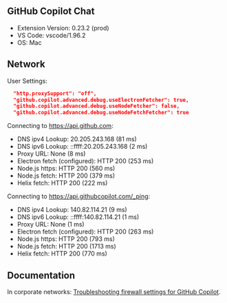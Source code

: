 ## GitHub Copilot Chat

- Extension Version: 0.23.2 (prod)
- VS Code: vscode/1.96.2
- OS: Mac

## Network

User Settings:

```json
  "http.proxySupport": "off",
  "github.copilot.advanced.debug.useElectronFetcher": true,
  "github.copilot.advanced.debug.useNodeFetcher": false,
  "github.copilot.advanced.debug.useNodeFetchFetcher": true
```

Connecting to https://api.github.com:

- DNS ipv4 Lookup: 20.205.243.168 (81 ms)
- DNS ipv6 Lookup: ::ffff:20.205.243.168 (2 ms)
- Proxy URL: None (8 ms)
- Electron fetch (configured): HTTP 200 (253 ms)
- Node.js https: HTTP 200 (560 ms)
- Node.js fetch: HTTP 200 (379 ms)
- Helix fetch: HTTP 200 (222 ms)

Connecting to https://api.githubcopilot.com/_ping:

- DNS ipv4 Lookup: 140.82.114.21 (9 ms)
- DNS ipv6 Lookup: ::ffff:140.82.114.21 (1 ms)
- Proxy URL: None (1 ms)
- Electron fetch (configured): HTTP 200 (263 ms)
- Node.js https: HTTP 200 (793 ms)
- Node.js fetch: HTTP 200 (1713 ms)
- Helix fetch: HTTP 200 (770 ms)

## Documentation

In corporate networks:
[Troubleshooting firewall settings for GitHub Copilot](https://docs.github.com/en/copilot/troubleshooting-github-copilot/troubleshooting-firewall-settings-for-github-copilot).
